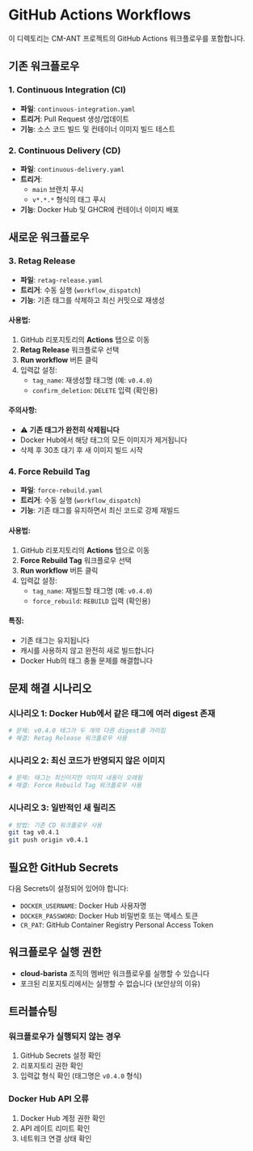 # GitHub Actions Workflows

이 디렉토리는 CM-ANT 프로젝트의 GitHub Actions 워크플로우를 포함합니다.

## 기존 워크플로우

### 1. Continuous Integration (CI)
- **파일**: `continuous-integration.yaml`
- **트리거**: Pull Request 생성/업데이트
- **기능**: 소스 코드 빌드 및 컨테이너 이미지 빌드 테스트

### 2. Continuous Delivery (CD)
- **파일**: `continuous-delivery.yaml`
- **트리거**: 
  - `main` 브랜치 푸시
  - `v*.*.*` 형식의 태그 푸시
- **기능**: Docker Hub 및 GHCR에 컨테이너 이미지 배포

## 새로운 워크플로우

### 3. Retag Release
- **파일**: `retag-release.yaml`
- **트리거**: 수동 실행 (`workflow_dispatch`)
- **기능**: 기존 태그를 삭제하고 최신 커밋으로 재생성

#### 사용법:
1. GitHub 리포지토리의 **Actions** 탭으로 이동
2. **Retag Release** 워크플로우 선택
3. **Run workflow** 버튼 클릭
4. 입력값 설정:
   - `tag_name`: 재생성할 태그명 (예: `v0.4.0`)
   - `confirm_deletion`: `DELETE` 입력 (확인용)

#### 주의사항:
- ⚠️ **기존 태그가 완전히 삭제됩니다**
- Docker Hub에서 해당 태그의 모든 이미지가 제거됩니다
- 삭제 후 30초 대기 후 새 이미지 빌드 시작

### 4. Force Rebuild Tag
- **파일**: `force-rebuild.yaml`
- **트리거**: 수동 실행 (`workflow_dispatch`)
- **기능**: 기존 태그를 유지하면서 최신 코드로 강제 재빌드

#### 사용법:
1. GitHub 리포지토리의 **Actions** 탭으로 이동
2. **Force Rebuild Tag** 워크플로우 선택
3. **Run workflow** 버튼 클릭
4. 입력값 설정:
   - `tag_name`: 재빌드할 태그명 (예: `v0.4.0`)
   - `force_rebuild`: `REBUILD` 입력 (확인용)

#### 특징:
- 기존 태그는 유지됩니다
- 캐시를 사용하지 않고 완전히 새로 빌드합니다
- Docker Hub의 태그 충돌 문제를 해결합니다

## 문제 해결 시나리오

### 시나리오 1: Docker Hub에서 같은 태그에 여러 digest 존재
```bash
# 문제: v0.4.0 태그가 두 개의 다른 digest를 가리킴
# 해결: Retag Release 워크플로우 사용
```

### 시나리오 2: 최신 코드가 반영되지 않은 이미지
```bash
# 문제: 태그는 최신이지만 이미지 내용이 오래됨
# 해결: Force Rebuild Tag 워크플로우 사용
```

### 시나리오 3: 일반적인 새 릴리즈
```bash
# 방법: 기존 CD 워크플로우 사용
git tag v0.4.1
git push origin v0.4.1
```

## 필요한 GitHub Secrets

다음 Secrets이 설정되어 있어야 합니다:

- `DOCKER_USERNAME`: Docker Hub 사용자명
- `DOCKER_PASSWORD`: Docker Hub 비밀번호 또는 액세스 토큰
- `CR_PAT`: GitHub Container Registry Personal Access Token

## 워크플로우 실행 권한

- **cloud-barista** 조직의 멤버만 워크플로우를 실행할 수 있습니다
- 포크된 리포지토리에서는 실행할 수 없습니다 (보안상의 이유)

## 트러블슈팅

### 워크플로우가 실행되지 않는 경우
1. GitHub Secrets 설정 확인
2. 리포지토리 권한 확인
3. 입력값 형식 확인 (태그명은 `v0.4.0` 형식)

### Docker Hub API 오류
1. Docker Hub 계정 권한 확인
2. API 레이트 리미트 확인
3. 네트워크 연결 상태 확인

